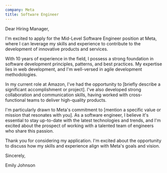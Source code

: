 ```yaml
---
company: Meta
title: Software Engineer
---
```


Dear Hiring Manager,

I'm excited to apply for the Mid-Level Software Engineer position at Meta, where I can leverage my skills and experience to contribute to the development of innovative products and services.

With 10 years of experience in the field, I possess a strong foundation in software development principles, patterns, and best practices. My expertise lies in web development, and I'm well-versed in agile development methodologies.

In my current role at Amazon, I've had the opportunity to [briefly describe a significant accomplishment or project]. I've also developed strong collaboration and communication skills, having worked with cross-functional teams to deliver high-quality products.

I'm particularly drawn to Meta's commitment to [mention a specific value or mission that resonates with you]. As a software engineer, I believe it's essential to stay up-to-date with the latest technologies and trends, and I'm excited about the prospect of working with a talented team of engineers who share this passion.

Thank you for considering my application. I'm excited about the opportunity to discuss how my skills and experience align with Meta's goals and vision.

Sincerely,

Emily Johnson
